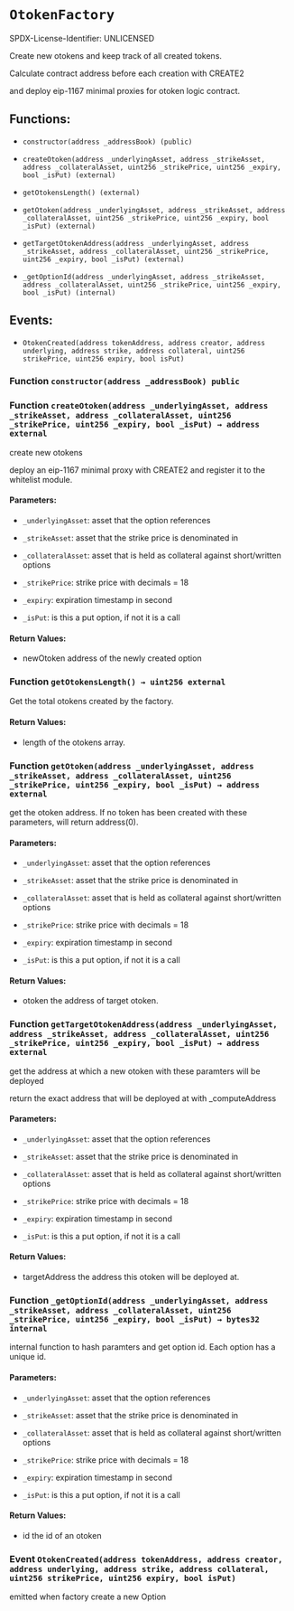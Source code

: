 # `OtokenFactory`

SPDX-License-Identifier: UNLICENSED

Create new otokens and keep track of all created tokens.

Calculate contract address before each creation with CREATE2

and deploy eip-1167 minimal proxies for otoken logic contract.

## Functions:

- `constructor(address _addressBook) (public)`

- `createOtoken(address _underlyingAsset, address _strikeAsset, address _collateralAsset, uint256 _strikePrice, uint256 _expiry, bool _isPut) (external)`

- `getOtokensLength() (external)`

- `getOtoken(address _underlyingAsset, address _strikeAsset, address _collateralAsset, uint256 _strikePrice, uint256 _expiry, bool _isPut) (external)`

- `getTargetOtokenAddress(address _underlyingAsset, address _strikeAsset, address _collateralAsset, uint256 _strikePrice, uint256 _expiry, bool _isPut) (external)`

- `_getOptionId(address _underlyingAsset, address _strikeAsset, address _collateralAsset, uint256 _strikePrice, uint256 _expiry, bool _isPut) (internal)`

## Events:

- `OtokenCreated(address tokenAddress, address creator, address underlying, address strike, address collateral, uint256 strikePrice, uint256 expiry, bool isPut)`

### Function `constructor(address _addressBook) public`

### Function `createOtoken(address _underlyingAsset, address _strikeAsset, address _collateralAsset, uint256 _strikePrice, uint256 _expiry, bool _isPut) → address external`

create new otokens

deploy an eip-1167 minimal proxy with CREATE2 and register it to the whitelist module.

#### Parameters:

- `_underlyingAsset`: asset that the option references

- `_strikeAsset`: asset that the strike price is denominated in

- `_collateralAsset`: asset that is held as collateral against short/written options

- `_strikePrice`: strike price with decimals = 18

- `_expiry`: expiration timestamp in second

- `_isPut`: is this a put option, if not it is a call

#### Return Values:

- newOtoken address of the newly created option

### Function `getOtokensLength() → uint256 external`

Get the total otokens created by the factory.

#### Return Values:

- length of the otokens array.

### Function `getOtoken(address _underlyingAsset, address _strikeAsset, address _collateralAsset, uint256 _strikePrice, uint256 _expiry, bool _isPut) → address external`

get the otoken address. If no token has been created with these parameters, will return address(0).

#### Parameters:

- `_underlyingAsset`: asset that the option references

- `_strikeAsset`: asset that the strike price is denominated in

- `_collateralAsset`: asset that is held as collateral against short/written options

- `_strikePrice`: strike price with decimals = 18

- `_expiry`: expiration timestamp in second

- `_isPut`: is this a put option, if not it is a call

#### Return Values:

- otoken the address of target otoken.

### Function `getTargetOtokenAddress(address _underlyingAsset, address _strikeAsset, address _collateralAsset, uint256 _strikePrice, uint256 _expiry, bool _isPut) → address external`

get the address at which a new otoken with these paramters will be deployed

return the exact address that will be deployed at with _computeAddress

#### Parameters:

- `_underlyingAsset`: asset that the option references

- `_strikeAsset`: asset that the strike price is denominated in

- `_collateralAsset`: asset that is held as collateral against short/written options

- `_strikePrice`: strike price with decimals = 18

- `_expiry`: expiration timestamp in second

- `_isPut`: is this a put option, if not it is a call

#### Return Values:

- targetAddress the address this otoken will be deployed at.

### Function `_getOptionId(address _underlyingAsset, address _strikeAsset, address _collateralAsset, uint256 _strikePrice, uint256 _expiry, bool _isPut) → bytes32 internal`

internal function to hash paramters and get option id. Each option has a unique id.

#### Parameters:

- `_underlyingAsset`: asset that the option references

- `_strikeAsset`: asset that the strike price is denominated in

- `_collateralAsset`: asset that is held as collateral against short/written options

- `_strikePrice`: strike price with decimals = 18

- `_expiry`: expiration timestamp in second

- `_isPut`: is this a put option, if not it is a call

#### Return Values:

- id the id of an otoken

### Event `OtokenCreated(address tokenAddress, address creator, address underlying, address strike, address collateral, uint256 strikePrice, uint256 expiry, bool isPut)`

emitted when factory create a new Option

